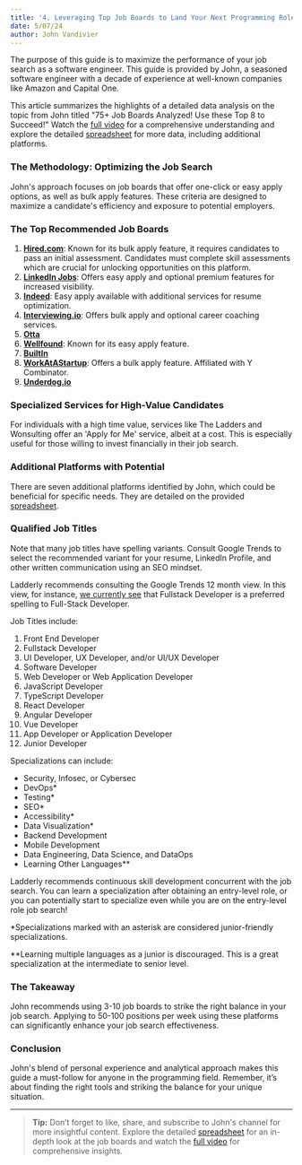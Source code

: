 ```yaml
---
title: '4. Leveraging Top Job Boards to Land Your Next Programming Role'
date: 5/07/24
author: John Vandivier
---
```


The purpose of this guide is to maximize the performance of your job search as a software engineer. This guide is provided by John, a seasoned software engineer with a decade of experience at well-known companies like Amazon and Capital One.

This article summarizes the highlights of a detailed data analysis on the topic from John titled "75+ Job Boards Analyzed! Use these Top 8 to Succeed!" Watch the [full video](https://www.youtube.com/watch?v=Wof3HPOLnPo&list=PL4hsXTgWARMzFezKkj7vGJKmtX0ugC49t) for a comprehensive understanding and explore the detailed [spreadsheet](https://docs.google.com/spreadsheets/d/1-g88F96DqkbheGxswzCBRzdnOU-257aZ9u6zL7j-7Gw?usp=sharing) for more data, including additional platforms.

### The Methodology: Optimizing the Job Search

John's approach focuses on job boards that offer one-click or easy apply options, as well as bulk apply features. These criteria are designed to maximize a candidate's efficiency and exposure to potential employers.

### The Top Recommended Job Boards

1. [**Hired.com**](https://hired.com/): Known for its bulk apply feature, it requires candidates to pass an initial assessment. Candidates must complete skill assessments which are crucial for unlocking opportunities on this platform.
2. [**LinkedIn Jobs**](https://www.linkedin.com/jobs/): Offers easy apply and optional premium features for increased visibility.
3. [**Indeed**](https://www.indeed.com/): Easy apply available with additional services for resume optimization.
4. [**Interviewing.io**](https://interviewing.io/): Offers bulk apply and optional career coaching services.
5. [**Otta**](https://otta.com/)
6. [**Wellfound**](https://www.wellfound.com/): Known for its easy apply feature.
7. [**BuiltIn**](https://builtin.com/)
8. [**WorkAtAStartup**](https://www.workatastartup.com/): Offers a bulk apply feature. Affiliated with Y Combinator.
9. [**Underdog.io**](https://underdog.io/)

### Specialized Services for High-Value Candidates

For individuals with a high time value, services like The Ladders and Wonsulting offer an 'Apply for Me' service, albeit at a cost. This is especially useful for those willing to invest financially in their job search.

### Additional Platforms with Potential

There are seven additional platforms identified by John, which could be beneficial for specific needs. They are detailed on the provided [spreadsheet](https://docs.google.com/spreadsheets/d/1-g88F96DqkbheGxswzCBRzdnOU-257aZ9u6zL7j-7Gw?usp=sharing).

### Qualified Job Titles

Note that many job titles have spelling variants. Consult Google Trends to select the recommended variant for your resume, LinkedIn Profile, and other written communication using an SEO mindset.

Ladderly recommends consulting the Google Trends 12 month view. In this view, for instance, [we currently see](https://trends.google.com/trends/explore?geo=US&q=fullstack%20developer,full%20stack%20developer,full-stack%20developer&hl=en) that Fullstack Developer is a preferred spelling to Full-Stack Developer.

Job Titles include:

1. Front End Developer
2. Fullstack Developer
3. UI Developer, UX Developer, and/or UI/UX Developer
4. Software Developer
5. Web Developer or Web Application Developer
6. JavaScript Developer
7. TypeScript Developer
8. React Developer
9. Angular Developer
10. Vue Developer
11. App Developer or Application Developer
12. Junior Developer

Specializations can include:

- Security, Infosec, or Cybersec
- DevOps\*
- Testing\*
- SEO\*
- Accessibility\*
- Data Visualization\*
- Backend Development
- Mobile Development
- Data Engineering, Data Science, and DataOps
- Learning Other Languages\*\*

Ladderly recommends continuous skill development concurrent with the job search. You can learn a specialization after obtaining an entry-level role, or you can potentially start to specialize even while you are on the entry-level role job search!

\*Specializations marked with an asterisk are considered junior-friendly specializations.

\*\*Learning multiple languages as a junior is discouraged. This is a great specialization at the intermediate to senior level.

### The Takeaway

John recommends using 3-10 job boards to strike the right balance in your job search. Applying to 50-100 positions per week using these platforms can significantly enhance your job search effectiveness.

### Conclusion

John's blend of personal experience and analytical approach makes this guide a must-follow for anyone in the programming field. Remember, it’s about finding the right tools and striking the balance for your unique situation.

---

> **Tip:** Don’t forget to like, share, and subscribe to John's channel for more insightful content. Explore the detailed [spreadsheet](https://docs.google.com/spreadsheets/d/1-g88F96DqkbheGxswzCBRzdnOU-257aZ9u6zL7j-7Gw?usp=sharing) for an in-depth look at the job boards and watch the [full video](https://www.youtube.com/watch?v=Wof3HPOLnPo) for comprehensive insights.

